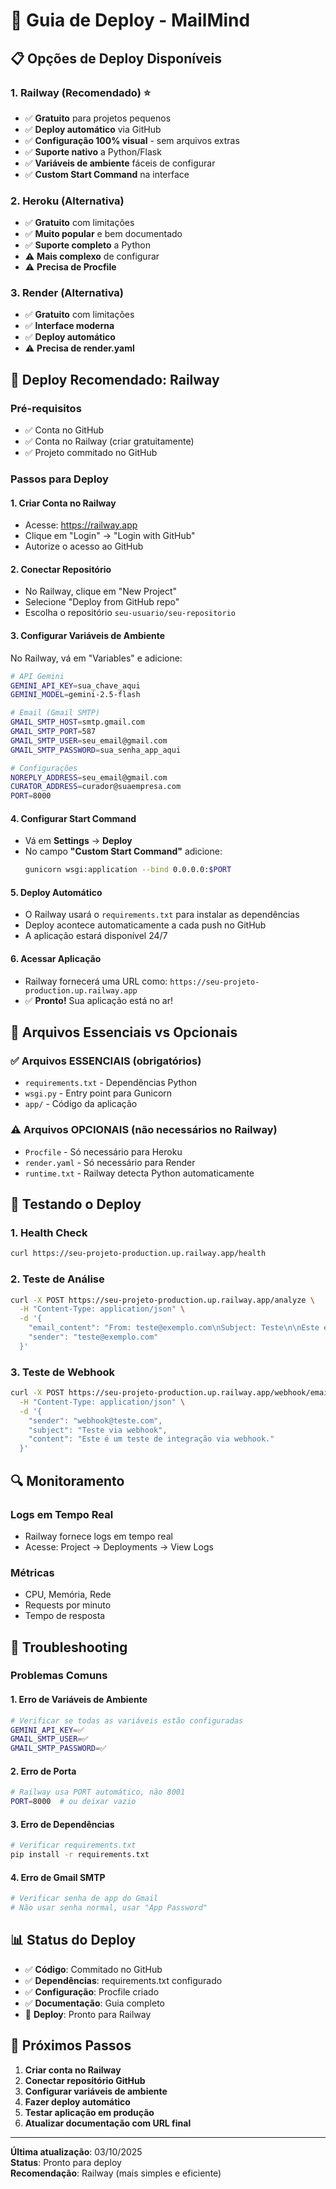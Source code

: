 # 🚀 Guia de Deploy - MailMind

## 📋 Opções de Deploy Disponíveis

### 1. **Railway** (Recomendado) ⭐

- ✅ **Gratuito** para projetos pequenos
- ✅ **Deploy automático** via GitHub
- ✅ **Configuração 100% visual** - sem arquivos extras
- ✅ **Suporte nativo** a Python/Flask
- ✅ **Variáveis de ambiente** fáceis de configurar
- ✅ **Custom Start Command** na interface

### 2. **Heroku** (Alternativa)

- ✅ **Gratuito** com limitações
- ✅ **Muito popular** e bem documentado
- ✅ **Suporte completo** a Python
- ⚠️ **Mais complexo** de configurar
- ⚠️ **Precisa de Procfile**

### 3. **Render** (Alternativa)

- ✅ **Gratuito** com limitações
- ✅ **Interface moderna**
- ✅ **Deploy automático**
- ⚠️ **Precisa de render.yaml**

## 🎯 Deploy Recomendado: Railway

### Pré-requisitos

- ✅ Conta no GitHub
- ✅ Conta no Railway (criar gratuitamente)
- ✅ Projeto commitado no GitHub

### Passos para Deploy

#### 1. **Criar Conta no Railway**

- Acesse: https://railway.app
- Clique em "Login" → "Login with GitHub"
- Autorize o acesso ao GitHub

#### 2. **Conectar Repositório**

- No Railway, clique em "New Project"
- Selecione "Deploy from GitHub repo"
- Escolha o repositório `seu-usuario/seu-repositorio`

#### 3. **Configurar Variáveis de Ambiente**

No Railway, vá em "Variables" e adicione:

```bash
# API Gemini
GEMINI_API_KEY=sua_chave_aqui
GEMINI_MODEL=gemini-2.5-flash

# Email (Gmail SMTP)
GMAIL_SMTP_HOST=smtp.gmail.com
GMAIL_SMTP_PORT=587
GMAIL_SMTP_USER=seu_email@gmail.com
GMAIL_SMTP_PASSWORD=sua_senha_app_aqui

# Configurações
NOREPLY_ADDRESS=seu_email@gmail.com
CURATOR_ADDRESS=curador@suaempresa.com
PORT=8000
```

#### 4. **Configurar Start Command**

- Vá em **Settings** → **Deploy**
- No campo **"Custom Start Command"** adicione:
  ```bash
  gunicorn wsgi:application --bind 0.0.0.0:$PORT
  ```

#### 5. **Deploy Automático**

- O Railway usará o `requirements.txt` para instalar as dependências
- Deploy acontece automaticamente a cada push no GitHub
- A aplicação estará disponível 24/7

#### 6. **Acessar Aplicação**

- Railway fornecerá uma URL como: `https://seu-projeto-production.up.railway.app`
- ✅ **Pronto!** Sua aplicação está no ar!

## 📁 Arquivos Essenciais vs Opcionais

### ✅ **Arquivos ESSENCIAIS** (obrigatórios)
- `requirements.txt` - Dependências Python
- `wsgi.py` - Entry point para Gunicorn
- `app/` - Código da aplicação

### ⚠️ **Arquivos OPCIONAIS** (não necessários no Railway)
- `Procfile` - Só necessário para Heroku
- `render.yaml` - Só necessário para Render  
- `runtime.txt` - Railway detecta Python automaticamente

## 🧪 Testando o Deploy

### 1. **Health Check**

```bash
curl https://seu-projeto-production.up.railway.app/health
```

### 2. **Teste de Análise**

```bash
curl -X POST https://seu-projeto-production.up.railway.app/analyze \
  -H "Content-Type: application/json" \
  -d '{
    "email_content": "From: teste@exemplo.com\nSubject: Teste\n\nEste é um email de teste.",
    "sender": "teste@exemplo.com"
  }'
```

### 3. **Teste de Webhook**

```bash
curl -X POST https://seu-projeto-production.up.railway.app/webhook/email \
  -H "Content-Type: application/json" \
  -d '{
    "sender": "webhook@teste.com",
    "subject": "Teste via webhook",
    "content": "Este é um teste de integração via webhook."
  }'
```

## 🔍 Monitoramento

### Logs em Tempo Real

- Railway fornece logs em tempo real
- Acesse: Project → Deployments → View Logs

### Métricas

- CPU, Memória, Rede
- Requests por minuto
- Tempo de resposta

## 🚨 Troubleshooting

### Problemas Comuns

#### 1. **Erro de Variáveis de Ambiente**

```bash
# Verificar se todas as variáveis estão configuradas
GEMINI_API_KEY=✅
GMAIL_SMTP_USER=✅
GMAIL_SMTP_PASSWORD=✅
```

#### 2. **Erro de Porta**

```bash
# Railway usa PORT automático, não 8001
PORT=8000  # ou deixar vazio
```

#### 3. **Erro de Dependências**

```bash
# Verificar requirements.txt
pip install -r requirements.txt
```

#### 4. **Erro de Gmail SMTP**

```bash
# Verificar senha de app do Gmail
# Não usar senha normal, usar "App Password"
```

## 📊 Status do Deploy

- ✅ **Código**: Commitado no GitHub
- ✅ **Dependências**: requirements.txt configurado
- ✅ **Configuração**: Procfile criado
- ✅ **Documentação**: Guia completo
- 🔄 **Deploy**: Pronto para Railway

## 🎯 Próximos Passos

1. **Criar conta no Railway**
2. **Conectar repositório GitHub**
3. **Configurar variáveis de ambiente**
4. **Fazer deploy automático**
5. **Testar aplicação em produção**
6. **Atualizar documentação com URL final**

---

**Última atualização**: 03/10/2025  
**Status**: Pronto para deploy  
**Recomendação**: Railway (mais simples e eficiente)
